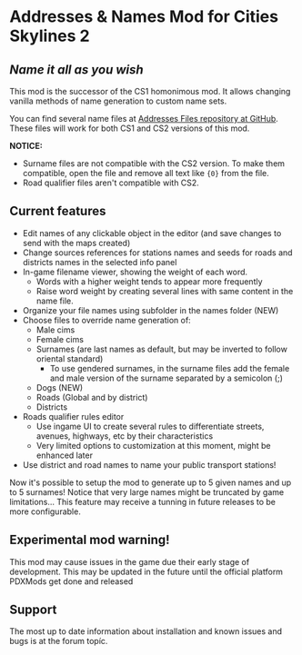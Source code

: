 # Addresses & Names Mod for Cities Skylines 2
## _Name it all as you wish_

This mod is the successor of the CS1 homonimous mod. It allows changing vanilla methods of name generation to custom name sets.

You can find several name files at [Addresses Files repository at GitHub](https://github.com/klyte45/AddressesFiles). These files will work for both CS1 and CS2 versions of this mod.

**NOTICE:** 
- Surname files are not compatible with the CS2 version. To make them compatible, open the file and remove all text like `{0}` from the file.
- Road qualifier files aren't compatible with CS2.

## Current features

- Edit names of any clickable object in the editor (and save changes to send with the maps created)
- Change sources references for stations names and seeds for roads and districts names in the selected info panel
- In-game filename viewer, showing the weight of each word.
  - Words with a higher weight tends to appear more frequently
  - Raise word weight by creating several lines with same content in the name file.
- Organize your file names using subfolder in the names folder (NEW)
- Choose files to override name generation of:
  - Male cims
  - Female cims
  - Surnames (are last names as default, but may be inverted to follow oriental standard)
	- To use gendered surnames, in the surname files add the female and male version of the surname separated by a semicolon (;)
  - Dogs (NEW)
  - Roads (Global and by district)
  - Districts
- Roads qualifier rules editor
  - Use ingame UI to create several rules to differentiate streets, avenues, highways, etc by their characteristics
  - Very limited options to customization at this moment, might be enhanced later
- Use district and road names to name your public transport stations!

Now it's possible to setup the mod to generate up to 5 given names and up to 5 surnames! Notice that very large names might be truncated by game limitations... This feature may receive a tunning in future releases to be more configurable.

## Experimental mod warning!
This mod may cause issues in the game due their early stage of development. This may be updated in the future until the official platform PDXMods get done and released

## Support
The most up to date information about installation and known issues and bugs is at the forum topíc.
